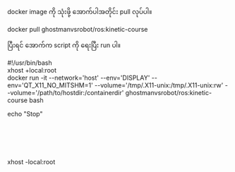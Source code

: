 docker image ကို သုံးဖို့ အောက်ပါအတိုင်း pull လုပ်ပါ။

docker pull ghostmanvsrobot/ros:kinetic-course

ပြီးရင် အောက်က script ကို ရေးပြီး run ပါ။

#!/usr/bin/bash
<br>
xhost +local:root
<br>
docker run -it --network='host' --env='DISPLAY' --env='QT_X11_NO_MITSHM=1' --volume='/tmp/.X11-unix:/tmp/.X11-unix:rw' --volume='/path/to/hostdir:/containerdir' ghostmanvsrobot/ros:kinetic-course bash

echo "Stop"
# <br>
xhost -local:root
